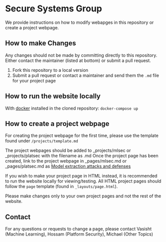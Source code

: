 # Secure Systems Group

We provide instructions on how to modify webapges in this repository or create a project webpage.

## How to make Changes

Any changes should not be made by committing directly to this repository.  Either contact the maintainer (listed at bottom) or submit a pull request.

1. Fork this repository to a local version
2. Submit a pull request or contact a maintainer and send them the `.md` file for your project page

## How to run the website locally

With [docker](https://www.docker.com/) installed in the cloned repository: `docker-compose up`

## How to create a project webpage

For creating the project webpage for the first time, please use the template found under `/projects/template.md`

The project webpages should be added to _projects/mlsec or _projects/platsec with the filename as <projectname>.md
Once the project page has been created, link to the project webpage in _pages/mlsec.md or _pages/platsec.md as [Model extraction attacks and defenses](/_projects/mlsec/modelExtDef)


If you wish to make your project page in HTML instead, it is recommended to run the website locally for viewing/testing.
All HTML project pages should follow the `page` template (found in `_layouts/page.html`).

Please make changes only to your own project pages and not the rest of the website.

## Contact

For any questions or requests to change a page, please contact Vasisht (Machine Learning), Hossam (Platform Security), Michael (Other Topics)

